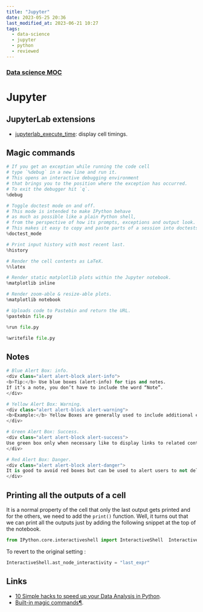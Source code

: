 ```yaml
---
title: "Jupyter"
date: 2023-05-25 20:36
last_modified_at: 2023-06-21 10:27
tags:
  - data-science
  - jupyter
  - python
  - reviewed
---
```


### [Data science MOC](Data%20science%20MOC.md)

# Jupyter

## JupyterLab extensions

* [jupyterlab_execute_time](https://github.com/deshaw/jupyterlab-execute-time): display cell timings.

## Magic commands

```python
# If you get an exception while running the code cell
# type `%debug` in a new line and run it.
# This opens an interactive debugging environment
# that brings you to the position where the exception has occurred.
# To exit the debugger hit `q`.
%debug

# Toggle doctest mode on and off.
# This mode is intended to make IPython behave
# as much as possible like a plain Python shell,
# from the perspective of how its prompts, exceptions and output look.
# This makes it easy to copy and paste parts of a session into doctests.
%doctest_mode

# Print input history with most recent last.
%history

# Render the cell contents as LaTeX.
%%latex

# Render static matplotlib plots within the Jupyter notebook.
%matplotlib inline

# Render zoom-able & resize-able plots.
%matplotlib notebook

# Uploads code to Pastebin and return the URL.
%pastebin file.py

%run file.py

%writefile file.py
```

## Notes

```python
# Blue Alert Box: info.
<div class="alert alert-block alert-info">
<b>Tip:</b> Use blue boxes (alert-info) for tips and notes. 
If it’s a note, you don’t have to include the word “Note”.
</div>

# Yellow Alert Box: Warning.
<div class="alert alert-block alert-warning">
<b>Example:</b> Yellow Boxes are generally used to include additional examples or mathematical formulas.
</div>

# Green Alert Box: Success.
<div class="alert alert-block alert-success">
Use green box only when necessary like to display links to related content.
</div>

# Red Alert Box: Danger.
<div class="alert alert-block alert-danger">
It is good to avoid red boxes but can be used to alert users to not delete some important part of code etc. 
</div>
```

## Printing all the outputs of a cell

It is a normal property of the cell that only the last output gets printed and for the others, we need to add the `print()` function. Well, it turns out that we can print all the outputs just by adding the following snippet at the top of the notebook.

```python
from IPython.core.interactiveshell import InteractiveShell  InteractiveShell.ast_node_interactivity = "all"
```

To revert to the original setting :

```python
InteractiveShell.ast_node_interactivity = "last_expr"
```



## Links

* [10 Simple hacks to speed up your Data Analysis in Python](https://towardsdatascience.com/10-simple-hacks-to-speed-up-your-data-analysis-in-python-ec18c6396e6b).
* [Built-in magic commands¶](https://ipython.readthedocs.io/en/stable/interactive/magics.html).
